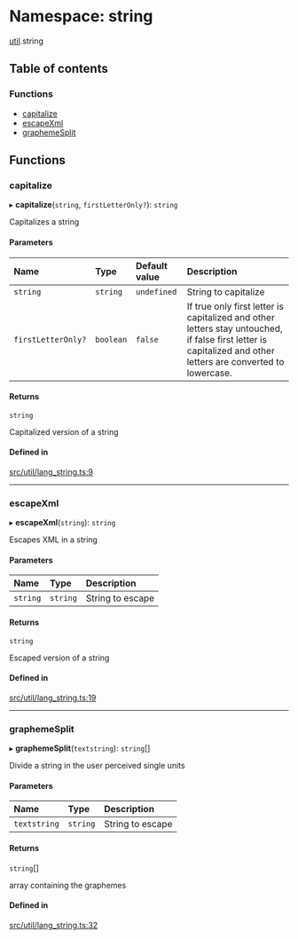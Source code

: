 # Namespace: string

[util](/apidocs/modules/util.md).string

## Table of contents

### Functions

- [capitalize](/apidocs/modules/util.string.md#capitalize)
- [escapeXml](/apidocs/modules/util.string.md#escapexml)
- [graphemeSplit](/apidocs/modules/util.string.md#graphemesplit)

## Functions

### capitalize

▸ **capitalize**(`string`, `firstLetterOnly?`): `string`

Capitalizes a string

#### Parameters

| Name | Type | Default value | Description |
| :------ | :------ | :------ | :------ |
| `string` | `string` | `undefined` | String to capitalize |
| `firstLetterOnly?` | `boolean` | `false` | If true only first letter is capitalized and other letters stay untouched, if false first letter is capitalized and other letters are converted to lowercase. |

#### Returns

`string`

Capitalized version of a string

#### Defined in

[src/util/lang_string.ts:9](https://github.com/fabricjs/fabric.js/blob/7d0e39dd9/src/util/lang_string.ts#L9)

___

### escapeXml

▸ **escapeXml**(`string`): `string`

Escapes XML in a string

#### Parameters

| Name | Type | Description |
| :------ | :------ | :------ |
| `string` | `string` | String to escape |

#### Returns

`string`

Escaped version of a string

#### Defined in

[src/util/lang_string.ts:19](https://github.com/fabricjs/fabric.js/blob/7d0e39dd9/src/util/lang_string.ts#L19)

___

### graphemeSplit

▸ **graphemeSplit**(`textstring`): `string`[]

Divide a string in the user perceived single units

#### Parameters

| Name | Type | Description |
| :------ | :------ | :------ |
| `textstring` | `string` | String to escape |

#### Returns

`string`[]

array containing the graphemes

#### Defined in

[src/util/lang_string.ts:32](https://github.com/fabricjs/fabric.js/blob/7d0e39dd9/src/util/lang_string.ts#L32)
